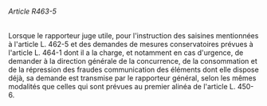 ###### Article R463-5

Lorsque le rapporteur juge utile, pour l'instruction des saisines mentionnées à l'article L. 462-5 et des demandes de mesures conservatoires prévues à l'article L. 464-1 dont il a la charge, et notamment en cas d'urgence, de demander à la direction générale de la concurrence, de la consommation et de la répression des fraudes communication des éléments dont elle dispose déjà, sa demande est transmise par le rapporteur général, selon les mêmes modalités que celles qui sont prévues au premier alinéa de l'article L. 450-6.

